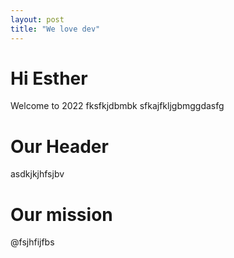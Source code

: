 ```yaml
---
layout: post
title: "We love dev"
---
```

# Hi Esther

Welcome to 2022
fksfkjdbmbk
sfkajfkljgbmggdasfg



# Our Header

asdkjkjhfsjbv 

# Our mission

@fsjhfijfbs
    
